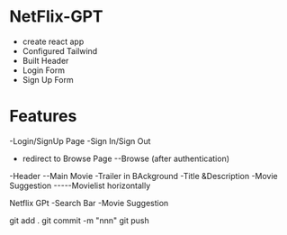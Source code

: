 # NetFlix-GPT

- create react app
- Configured Tailwind
- Built Header
- Login Form
- Sign Up Form

# Features

-Login/SignUp Page
  -Sign In/Sign Out 
  - redirect to Browse Page
--Browse (after authentication)

  -Header
  --Main Movie
      -Trailer in BAckground
      -Title &Description
      -Movie Suggestion
      -----Movielist horizontally


Netflix GPt
  -Search Bar
  -Movie Suggestion

  git add .
git commit -m "nnn"
git push

   